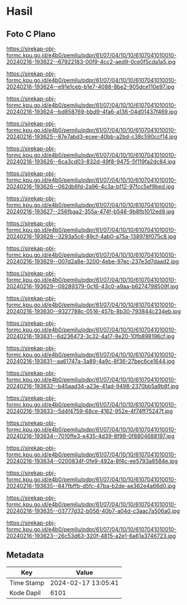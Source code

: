 # Hasil

## Foto C Plano

https://sirekap-obj-formc.kpu.go.id/e4b0/pemilu/pdpr/61/07/04/10/10/6107041010010-20240216-193622--67922183-00f9-4cc2-aed9-0ce0f5cda1a5.jpg

https://sirekap-obj-formc.kpu.go.id/e4b0/pemilu/pdpr/61/07/04/10/10/6107041010010-20240216-193624--e91e1ceb-b1e7-4088-8be2-905dce110e97.jpg

https://sirekap-obj-formc.kpu.go.id/e4b0/pemilu/pdpr/61/07/04/10/10/6107041010010-20240216-193624--bd858769-bbd9-4fa6-a136-04d01437f469.jpg

https://sirekap-obj-formc.kpu.go.id/e4b0/pemilu/pdpr/61/07/04/10/10/6107041010010-20240216-193625--87e7abd3-ecee-40bb-a2bd-c38c590ccf14.jpg

https://sirekap-obj-formc.kpu.go.id/e4b0/pemilu/pdpr/61/07/04/10/10/6107041010010-20240216-193626--6ca3cd03-832d-49f8-9475-5f119fa2dc84.jpg

https://sirekap-obj-formc.kpu.go.id/e4b0/pemilu/pdpr/61/07/04/10/10/6107041010010-20240216-193626--062db6fd-2a96-4c3a-bf12-97fcc5ef9bed.jpg

https://sirekap-obj-formc.kpu.go.id/e4b0/pemilu/pdpr/61/07/04/10/10/6107041010010-20240216-193627--256fbaa2-355a-474f-b548-9b8fb1012ed9.jpg

https://sirekap-obj-formc.kpu.go.id/e4b0/pemilu/pdpr/61/07/04/10/10/6107041010010-20240216-193628--3293a5c6-89cf-4ab0-a75a-138978f075c8.jpg

https://sirekap-obj-formc.kpu.go.id/e4b0/pemilu/pdpr/61/07/04/10/10/6107041010010-20240216-193629--007d2a8e-3200-4ebe-97ec-237e3d7daad2.jpg

https://sirekap-obj-formc.kpu.go.id/e4b0/pemilu/pdpr/61/07/04/10/10/6107041010010-20240216-193629--09289379-0c16-43c0-a9aa-b6274798509f.jpg

https://sirekap-obj-formc.kpu.go.id/e4b0/pemilu/pdpr/61/07/04/10/10/6107041010010-20240216-193630--9327788c-0516-457b-8b30-793844c234eb.jpg

https://sirekap-obj-formc.kpu.go.id/e4b0/pemilu/pdpr/61/07/04/10/10/6107041010010-20240216-193631--6d236473-3c32-4a17-8e20-10fb898196cf.jpg

https://sirekap-obj-formc.kpu.go.id/e4b0/pemilu/pdpr/61/07/04/10/10/6107041010010-20240216-193631--aa61747a-3a89-4a9c-8f36-27bec6ce1644.jpg

https://sirekap-obj-formc.kpu.go.id/e4b0/pemilu/pdpr/61/07/04/10/10/6107041010010-20240216-193632--b45aad34-a23e-41ad-9498-2370bb5a9b8f.jpg

https://sirekap-obj-formc.kpu.go.id/e4b0/pemilu/pdpr/61/07/04/10/10/6107041010010-20240216-193633--5d4f4759-68ce-4162-952e-4f74ff75247f.jpg

https://sirekap-obj-formc.kpu.go.id/e4b0/pemilu/pdpr/61/07/04/10/10/6107041010010-20240216-193634--7010ffe3-e435-4d39-8f99-0f8804688197.jpg

https://sirekap-obj-formc.kpu.go.id/e4b0/pemilu/pdpr/61/07/04/10/10/6107041010010-20240216-193634--0200834f-0fe9-492a-8f4c-ee5793a8584e.jpg

https://sirekap-obj-formc.kpu.go.id/e4b0/pemilu/pdpr/61/07/04/10/10/6107041010010-20240216-193635--847fbffb-d5fc-47ba-b2de-ae362e4a66d0.jpg

https://sirekap-obj-formc.kpu.go.id/e4b0/pemilu/pdpr/61/07/04/10/10/6107041010010-20240216-193635--03777d32-b056-40b7-a04d-c3aac7a506a0.jpg

https://sirekap-obj-formc.kpu.go.id/e4b0/pemilu/pdpr/61/07/04/10/10/6107041010010-20240216-193623--26c53d63-320f-4815-a2e1-6a61a3746723.jpg


## Metadata

| Key        | Value               |
| ---------- | ------------------- |
| Time Stamp | 2024-02-17 13:05:41 |
| Kode Dapil | 6101                |



